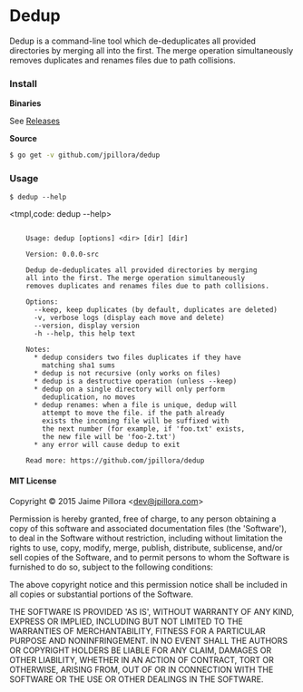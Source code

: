 # Dedup

Dedup is a command-line tool which de-deduplicates all provided directories by merging all into the first. The merge operation simultaneously removes duplicates and renames files due to path collisions.

### Install

**Binaries**

See [Releases](https://github.com/jpillora/dedup/releases/latest)

**Source**

``` sh
$ go get -v github.com/jpillora/dedup
```

### Usage

```
$ dedup --help
```

<tmpl,code: dedup --help>
```

	Usage: dedup [options] <dir> [dir] [dir]
	
	Version: 0.0.0-src

	Dedup de-deduplicates all provided directories by merging
	all into the first. The merge operation simultaneously
	removes duplicates and renames files due to path collisions.
	
	Options:
	  --keep, keep duplicates (by default, duplicates are deleted)
	  -v, verbose logs (display each move and delete)
	  --version, display version
	  -h --help, this help text

	Notes:
	  * dedup considers two files duplicates if they have
	    matching sha1 sums
	  * dedup is not recursive (only works on files)
	  * dedup is a destructive operation (unless --keep)
	  * dedup on a single directory will only perform
	    deduplication, no moves
	  * dedup renames: when a file is unique, dedup will
	    attempt to move the file. if the path already
	    exists the incoming file will be suffixed with
	    the next number (for example, if 'foo.txt' exists,
	    the new file will be 'foo-2.txt')
	  * any error will cause dedup to exit

	Read more: https://github.com/jpillora/dedup

```
</tmpl>

#### MIT License

Copyright © 2015 Jaime Pillora &lt;dev@jpillora.com&gt;

Permission is hereby granted, free of charge, to any person obtaining
a copy of this software and associated documentation files (the
'Software'), to deal in the Software without restriction, including
without limitation the rights to use, copy, modify, merge, publish,
distribute, sublicense, and/or sell copies of the Software, and to
permit persons to whom the Software is furnished to do so, subject to
the following conditions:

The above copyright notice and this permission notice shall be
included in all copies or substantial portions of the Software.

THE SOFTWARE IS PROVIDED 'AS IS', WITHOUT WARRANTY OF ANY KIND,
EXPRESS OR IMPLIED, INCLUDING BUT NOT LIMITED TO THE WARRANTIES OF
MERCHANTABILITY, FITNESS FOR A PARTICULAR PURPOSE AND NONINFRINGEMENT.
IN NO EVENT SHALL THE AUTHORS OR COPYRIGHT HOLDERS BE LIABLE FOR ANY
CLAIM, DAMAGES OR OTHER LIABILITY, WHETHER IN AN ACTION OF CONTRACT,
TORT OR OTHERWISE, ARISING FROM, OUT OF OR IN CONNECTION WITH THE
SOFTWARE OR THE USE OR OTHER DEALINGS IN THE SOFTWARE.